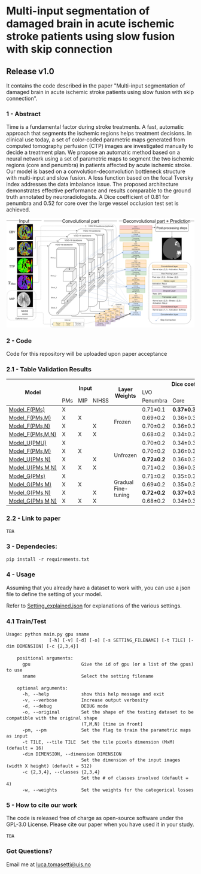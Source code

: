 # Multi-input segmentation of damaged brain in acute ischemic stroke patients using slow fusion with skip connection

## Release v1.0
It contains the code described in the paper "Multi-input segmentation of damaged brain in acute ischemic stroke patients using slow fusion with skip connection".


### 1 - Abstract
Time is a fundamental factor during stroke treatments. A fast, automatic approach that segments the ischemic regions helps treatment decisions. In clinical use today, a set of color-coded parametric maps generated from computed tomography perfusion (CTP) images are investigated manually to decide a treatment plan.
We propose an automatic method based on a neural network using a set of parametric maps to segment the two ischemic regions (core and penumbra) in patients affected by acute ischemic stroke.
Our model is based on a convolution-deconvolution bottleneck structure with multi-input and slow fusion.
A loss function based on the focal Tversky index addresses the data imbalance issue.
The proposed architecture demonstrates effective performance and results comparable to the ground truth annotated by neuroradiologists.
A Dice coefficient of 0.81 for penumbra and 0.52 for core over the large vessel occlusion test set is achieved.

![alt text](images/intro-pipeline.png?raw=true)

### 2 - Code
Code for this repository will be uploaded upon paper acceptance

### 2.1 - Table Validation Results 

<table class="tg">
<thead>
  <tr>
    <th class="tg-9wq8" rowspan="3">Model</th>
    <th class="tg-9wq8" colspan="3" rowspan="2">Input</th>
    <th class="tg-9wq8" rowspan="3">Layer<br>Weights</th>
    <th class="tg-9wq8" colspan="4">Dice coeff. (Avg)&plusmn;SD </th>
  </tr>
  <tr>
    <td class="tg-9wq8" colspan="2">LVO</td>
    <td class="tg-9wq8" colspan="2">Non-LVO</td>
  </tr>
  <tr>
    <td class="tg-9wq8">PMs</td>
    <td class="tg-9wq8">MIP</td>
    <td class="tg-9wq8">NIHSS</td>
    <td class="tg-9wq8">Penumbra</td>
    <td class="tg-9wq8">Core</td>
    <td class="tg-9wq8">Penumbra</td>
    <td class="tg-9wq8">Core</td>
  </tr>
</thead>
<tbody>
  <tr>
    <td class="tg-9wq8"><a href="Setting/Model_F(PMs).json">Model_F(PMs)</a></td>
    <td class="tg-9wq8">X</td>
    <td class="tg-9wq8"></td>
    <td class="tg-9wq8"></td>
    <td class="tg-9wq8" rowspan="4">Frozen</td>
    <td class="tg-9wq8">0.71&plusmn;0.1</td>
    <td class="tg-9wq8"><b>0.37&plusmn;0.3</b></td>
    <td class="tg-9wq8">0.27&plusmn;0.3</td>
    <td class="tg-9wq8">0.22&plusmn;0.3</td>
  </tr>
  <tr>
    <td class="tg-9wq8"><a href="Setting/Model_F(PMs,M).json">Model_F(PMs,M)</a></td>
    <td class="tg-9wq8">X</td>
    <td class="tg-9wq8">X</td>
    <td class="tg-9wq8"></td>
    <td class="tg-9wq8">0.69&plusmn;0.2</td>
    <td class="tg-9wq8">0.36&plusmn;0.3</td>
    <td class="tg-9wq8">0.29&plusmn;0.3</td>
    <td class="tg-9wq8">0.20&plusmn;0.3</td>
  </tr>
  <tr>
    <td class="tg-9wq8"><a href="Setting/Model_F(PMs,N).json">Model_F(PMs,N)</a></td>
    <td class="tg-9wq8">X</td>
    <td class="tg-9wq8"></td>
    <td class="tg-9wq8">X</td>
    <td class="tg-9wq8">0.70&plusmn;0.2</td>
    <td class="tg-9wq8">0.36&plusmn;0.3</td>
    <td class="tg-9wq8">0.29&plusmn;0.3</td>
    <td class="tg-9wq8">0.16&plusmn;0.2</td>
  </tr>
  <tr>
    <td class="tg-9wq8"><a href="Setting/Model_F(PMs,M,N).json">Model_F(PMs,M,N)</a></td>
    <td class="tg-9wq8">X</td>
    <td class="tg-9wq8">X</td>
    <td class="tg-9wq8">X</td>
    <td class="tg-9wq8">0.68&plusmn;0.2</td>
    <td class="tg-9wq8">0.34&plusmn;0.3</td>
    <td class="tg-9wq8">0.30&plusmn;0.3</td>
    <td class="tg-9wq8">0.18&plusmn;0.3</td>
  </tr>
  <tr>
    <td class="tg-9wq8"><a href="Setting/Model_U(PMs).json">Model_U(PMU)</a></td>
    <td class="tg-9wq8">X</td>
    <td class="tg-9wq8"></td>
    <td class="tg-9wq8"></td>
    <td class="tg-9wq8" rowspan="4">Unfrozen</td>
    <td class="tg-9wq8">0.70&plusmn;0.2</td>
    <td class="tg-9wq8">0.34&plusmn;0.3</td>
    <td class="tg-9wq8">0.29&plusmn;0.4</td>
    <td class="tg-9wq8">0.24&plusmn;0.3</td>
  </tr>
  <tr>
    <td class="tg-9wq8"><a href="Setting/Model_F(PMs,M).json">Model_F(PMs,M)</a></td>
    <td class="tg-9wq8">X</td>
    <td class="tg-9wq8">X</td>
    <td class="tg-9wq8"></td>
    <td class="tg-9wq8">0.70&plusmn;0.2</td>
    <td class="tg-9wq8">0.36&plusmn;0.3</td>
    <td class="tg-9wq8">0.34&plusmn;0.3</td>
    <td class="tg-9wq8"><b>0.24&plusmn;0.3</b></td>
  </tr>
  <tr>
    <td class="tg-9wq8"><a href="Setting/Model_U(PMs,N).json">Model_U(PMs,N)</a></td>
    <td class="tg-9wq8">X</td>
    <td class="tg-9wq8"></td>
    <td class="tg-9wq8">X</td>
    <td class="tg-9wq8"><b>0.72&plusmn;0.2</b></td>
    <td class="tg-9wq8">0.36&plusmn;0.3</td>
    <td class="tg-9wq8">0.29&plusmn;0.3</td>
    <td class="tg-9wq8">0.23&plusmn;0.3</td>    
  </tr>
  <tr>
    <td class="tg-9wq8"><a href="Setting/Model_U(PMs,M,N).json">Model_U(PMs,M,N)</a></td>
    <td class="tg-9wq8">X</td>
    <td class="tg-9wq8">X</td>
    <td class="tg-9wq8">X</td>
    <td class="tg-c3ow">0.71&plusmn;0.2</td>
    <td class="tg-c3ow">0.36&plusmn;0.3</td>
    <td class="tg-c3ow">0.32&plusmn;0.3</td>
    <td class="tg-c3ow">0.22&plusmn;0.3</td>
  </tr>
  <tr>
    <td class="tg-9wq8"><a href="Setting/Model_G(PMs).json">Model_G(PMs)</a></td>
    <td class="tg-9wq8">X</td>
    <td class="tg-9wq8"></td>
    <td class="tg-9wq8"></td>
    <td class="tg-9wq8" rowspan="4">Gradual<br>Fine-tuning</td>
    <td class="tg-9wq8">0.71&plusmn;0.2</td>
    <td class="tg-9wq8">0.35&plusmn;0.3</td>
    <td class="tg-9wq8">0.30&plusmn;0.3</td>
    <td class="tg-9wq8">0.19&plusmn;0.3</td>
  </tr>
  <tr>
    <td class="tg-9wq8"><a href="Setting/Model_G(PMs,M).json">Model_G(PMs,M)</a></td>
    <td class="tg-9wq8">X</td>
    <td class="tg-9wq8">X</td>
    <td class="tg-9wq8"></td>
    <td class="tg-9wq8">0.69&plusmn;0.2</td>
    <td class="tg-9wq8">0.35&plusmn;0.3</td>
    <td class="tg-9wq8"><b>0.34&plusmn;0.6</b></td>
    <td class="tg-9wq8">0.22&plusmn;0.4</td>
  </tr>
  <tr>
    <td class="tg-9wq8"><a href="Setting/Model_G(PMs,N).json">Model_G(PMs,N)</a></td>
    <td class="tg-9wq8">X</td>
    <td class="tg-9wq8"></td>
    <td class="tg-9wq8">X</td>
    <td class="tg-9wq8"><b>0.72&plusmn;0.2</b></td>
    <td class="tg-9wq8"><b>0.37&plusmn;0.3</b></td>
    <td class="tg-9wq8">0.31&plusmn;0.3</td>
    <td class="tg-9wq8">0.21&plusmn;0.3</td>
  </tr>
  <tr>
    <td class="tg-9wq8"><a href="Setting/Model_G(PMs,M,N).json">Model_G(PMs,M,N)</a></td>
    <td class="tg-9wq8">X</td>
    <td class="tg-9wq8">X</td>
    <td class="tg-9wq8">X</td>
    <td class="tg-9wq8">0.68&plusmn;0.2</td>
    <td class="tg-9wq8">0.34&plusmn;0.3</td>
    <td class="tg-9wq8">0.31&plusmn;0.3</td>
    <td class="tg-9wq8">0.18&plusmn;0.3</td>
  </tr>
</tbody>
</table>

### 2.2 - Link to paper
```
TBA
```


### 3 - Dependecies:
```
pip install -r requirements.txt
```

### 4 - Usage
Assuming that you already have a dataset to work with, you can use a json file to define the setting of your model.

Refer to  [Setting_explained.json](Setting/Setting_explained.json) for explanations of the various settings.


### 4.1 Train/Test

```
Usage: python main.py gpu sname
                [-h] [-v] [-d] [-o] [-s SETTING_FILENAME] [-t TILE] [-dim DIMENSION] [-c {2,3,4}]

    positional arguments:
      gpu                   Give the id of gpu (or a list of the gpus) to use
      sname                 Select the setting filename

    optional arguments:
      -h, --help            show this help message and exit
      -v, --verbose         Increase output verbosity
      -d, --debug           DEBUG mode
      -o, --original        Set the shape of the testing dataset to be compatible with the original shape
                            (T,M,N) [time in front]
      -pm, --pm             Set the flag to train the parametric maps as input
      -t TILE, --tile TILE  Set the tile pixels dimension (MxM) (default = 16)
      -dim DIMENSION, --dimension DIMENSION
                            Set the dimension of the input images (width X height) (default = 512)
      -c {2,3,4}, --classes {2,3,4}
                            Set the # of classes involved (default = 4)
      -w, --weights         Set the weights for the categorical losses

```


### 5 - How to cite our work
The code is released free of charge as open-source software under the GPL-3.0 License. Please cite our paper when you have used it in your study.
```
TBA
```

### Got Questions?
Email me at luca.tomasetti@uis.no

